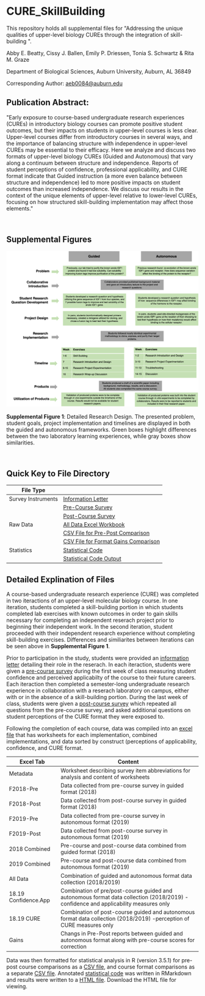 # CURE_SkillBuilding
This repository holds all supplemental files for "Addressing the unique qualities of upper-level biology CUREs through the integration of skill-building ".

Abby E. Beatty, Cissy J. Ballen, Emily P. Driessen, Tonia S. Schwartz & Rita M. Graze

Department of Biological Sciences, Auburn University, Auburn, AL 36849

Corresponding Author: aeb0084@auburn.edu



## Publication Abstract: 
"Early exposure to course-based undergraduate research experiences (CUREs) in introductory biology courses can promote positive student outcomes, but their impacts on students in upper-level courses is less clear. Upper-level courses differ from introductory courses in several ways, and the importance of balancing structure with independence in upper-level CUREs may be essential to their efficacy. Here we analyze and discuss two formats of upper-level biology CUREs (Guided and Autonomous) that vary along a continuum between structure and independence. Reports of student perceptions of confidence, professional applicability, and CURE format indicate that Guided instruction (a more even balance between structure and independence) led to more positive impacts on student outcomes than increased independence. We discuss our results in the context of the unique elements of upper-level relative to lower-level CUREs, focusing on how structured skill-building implementation may affect those elements."

&nbsp;

## Supplemental Figures
<img src="SuppFig1.png" width="600">

**Supplemental Figure 1**: Detailed Research Design. The presented problem, student goals, project implementation and timelines are displayed in both the guided and autonomous frameworks.  Green boxes highlight differences between the two laboratory learning experiences, while gray boxes show similarities.

&nbsp;

## Quick Key to File Directory
File Type | &nbsp;
------------------------------------ | -----------------------------------------------------
Survey Instruments                   | [Information Letter](Information_Letter_2019.docx)
&nbsp;                               | [Pre-Course Survey](Pre_Survey_2019_edit.pdf)
&nbsp;                               | [Post-Course Survey](Post_Survey_2019_edit.pdf)
Raw Data                             | [All Data Excel Workbook](Final.Data.Set.12_2_20.xlsx)
&nbsp;                               | [CSV File for Pre-Post Comparison](Models.csv)
&nbsp;                               | [CSV File for Format Gains Comparison](Gains.data.csv)
Statistics                           | [Statistical Code](ICB_SkillBuilding_CURE.Rmd)
&nbsp;                               | [Statistical Code Output](ICB_SkillBuilding_CURE.html)

## Detailed Explination of Files

A course-based undergraduate research experience (CURE) was completed in two iteractions of an upper-level molecular biology course. In one iteration, students completed a skill-building portion in which students completed lab exercises with known outcomes in order to gain skills necessary for completing an independent reserach project prior to beginning their independent work. In the second iteration, student proceeded with their independent research experience without completing skill-building exercises. Differences and similiarites between iterations can be seen above in **Supplemental Figure 1**.

Prior to participation in the study, students were provided an [information letter](Information_Letter_2019.docx) detailing their role in the reserach. In each iteraction, students were given a [pre-course survey](Pre_Survey_2019_edit.pdf) during the first week of class measuring student confidence and perceived applicabilty of the course to their future careers. Each iteraction then completed a semester-long undergraduate research experience in collaboration with a reserach laboratory on campus, either with or in the absence of a skill-building portion. During the last week of class, students were given a [post-course survey](Post_Survey_2019_edit.pdf) which repeated all questions from the pre-course survey, and asked additional questions on student perceptions of the CURE format they were exposed to.

Following the completion of each course, data was compiled into an [excel file](Final.Data.Set.xlsx) that has worksheets for each implementation, combined implementations, and data sorted by construct (perceptions of applicability, confidence, and CURE format. 
  
Excel Tab| Content
--------------------------- | -----------------------------------------------------
Metadata                 | Worksheet describing survey item abbreviations for analysis and content of worksheets
F2018-Pre                | Data collected from pre-course survey in guided format (2018)
F2018-Post               | Data collected from post-course survey in guided format (2018)
F2019-Pre                | Data collected from pre-course survey in autonomous format (2019)
F2019-Post               | Data collected from post-course survey in autonomous format (2019)
2018 Combined            | Pre-course and post-course data combined from guided format (2018)
2019 Combined            | Pre-course and post-course data combined from autonomous format (2019)
All Data                 | Combination of guided and autonomous format data collection (2018/2019)
18.19 Confidence.App     | Combination of pre/post-course guided and autonomous format data collection (2018/2019) -confidence and applicability measures only
18.19 CURE               | Combination of post-course guided and autonomous format data collection (2018/2019) -perception of CURE measures only
Gains                    | Changs in Pre-Post reports between guided and autonomous format along with pre-course scores for correction


Data was then formatted for statistical analysis in R (version 3.5.1) for pre-post course comparisons as a [CSV file](Models.csv), and course format comparisons as a separate [CSV file](Gains.data.csv). Annotated [statistical code](ICB_SkillBuilding_CURE.Rmd) was written in RMarkdown and results were written to a [HTML file](ICB_SkillBuilding_CURE.html). Download the HTML file for viewing.

